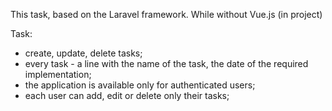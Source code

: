  This task, based on the Laravel framework. While without Vue.js (in project)


Task:
- create, update, delete tasks;
- every task - a line with the name of the task, the date of the required implementation;
- the application is available only for authenticated users;
- each user can add, edit or delete only their tasks;



